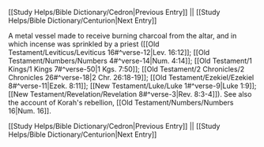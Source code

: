 [[Study Helps/Bible Dictionary/Cedron|Previous Entry]]  ||  [[Study Helps/Bible Dictionary/Centurion|Next Entry]]

 A metal vessel made to receive burning charcoal from the altar, and in which incense was sprinkled by a priest ([[Old Testament/Leviticus/Leviticus 16#^verse-12|Lev. 16:12]]; [[Old Testament/Numbers/Numbers 4#^verse-14|Num. 4:14]]; [[Old Testament/1 Kings/1 Kings 7#^verse-50|1 Kgs. 7:50]]; [[Old Testament/2 Chronicles/2 Chronicles 26#^verse-18|2 Chr. 26:18-19]]; [[Old Testament/Ezekiel/Ezekiel 8#^verse-11|Ezek. 8:11]]; [[New Testament/Luke/Luke 1#^verse-9|Luke 1:9]]; [[New Testament/Revelation/Revelation 8#^verse-3|Rev. 8:3-4]]). See also the account of Korah's rebellion, [[Old Testament/Numbers/Numbers 16|Num. 16]].

[[Study Helps/Bible Dictionary/Cedron|Previous Entry]]  ||  [[Study Helps/Bible Dictionary/Centurion|Next Entry]]